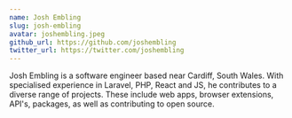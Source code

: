 ```yaml
---
name: Josh Embling
slug: josh-embling
avatar: joshembling.jpeg
github_url: https://github.com/joshembling
twitter_url: https://twitter.com/joshembling
---
```


Josh Embling is a software engineer based near Cardiff, South Wales. With specialised experience in Laravel, PHP, React and JS, he contributes to a diverse range of projects. These include web apps, browser extensions, API's, packages, as well as contributing to open source.
